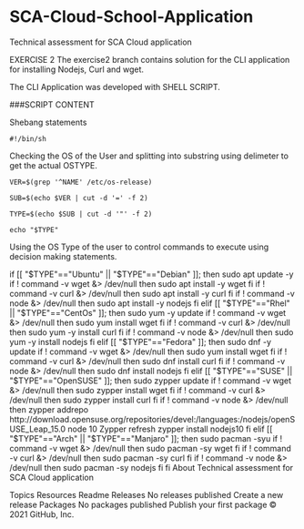# SCA-Cloud-School-Application
Technical assessment for SCA Cloud application

EXERCISE 2
The exercise2 branch contains solution for the CLI application for installing Nodejs, Curl and wget.

The CLI Application was developed with SHELL SCRIPT.

###SCRIPT CONTENT

 Shebang statements
 
	#!/bin/sh
	
Checking the OS of the User and splitting into substring using delimeter to get the actual OSTYPE.

	VER=$(grep '^NAME' /etc/os-release)
	
	SUB=$(echo $VER | cut -d '=' -f 2)
	
	TYPE=$(echo $SUB | cut -d '"' -f 2)
	
	echo "$TYPE"

Using the OS Type of the user to control commands to execute using decision making statements.

if [[ "$TYPE"=="Ubuntu" || "$TYPE"=="Debian" ]];
then
	sudo apt update -y
	if ! command -v wget &> /dev/null
	then
		sudo apt install -y wget
	fi
	if ! command -v curl &> /dev/null
	then
		sudo apt install -y curl
	fi
	if ! command -v node &> /dev/null
	then
		sudo apt install -y nodejs
	fi
elif [[ "$TYPE"=="Rhel" || "$TYPE"=="CentOs" ]];
then
	sudo yum -y update
	if ! command -v wget &> /dev/null
	then
		sudo yum install wget
	fi
	if ! command -v curl &> /dev/null
	then
		sudo yum -y install curl
	fi
	if ! command -v node &> /dev/null
	then
		sudo yum -y install nodejs
	fi
elif [[ "$TYPE"=="Fedora" ]];
then
	sudo dnf -y update
	if ! command -v wget &> /dev/null
	then
		sudo yum install wget
	fi
	if ! command -v curl &> /dev/null
	then
		sudo dnf install curl
	fi
	if ! command -v node &> /dev/null
	then
		sudo dnf install nodejs
	fi
elif [[ "$TYPE"=="SUSE" || "$TYPE"=="OpenSUSE" ]];
then
	sudo zypper update
	if ! command -v wget &> /dev/null
	then
		sudo zypper install wget
	fi
	if ! command -v curl &> /dev/null
	then
		sudo zypper install curl
	fi
	if ! command -v node &> /dev/null
	then
		zypper addrepo http://download.opensuse.org/repositories/devel:/languages:/nodejs/openSUSE_Leap_15.0 node 10
		Zypper refresh
		zypper install nodejs10
	fi
elif [[ "$TYPE"=="Arch" || "$TYPE"=="Manjaro" ]];
then
	sudo pacman -syu
	if ! command -v wget &> /dev/null
	then
		sudo pacman -sy wget
	fi
	if ! command -v curl &> /dev/null
	then
		sudo pacman -sy curl
	fi
	if ! command -v node &> /dev/null
	then
		sudo pacman -sy nodejs
	fi
fi
About
Technical assessment for SCA Cloud application

Topics
Resources
 Readme
Releases
No releases published
Create a new release
Packages
No packages published
Publish your first package
© 2021 GitHub, Inc.


